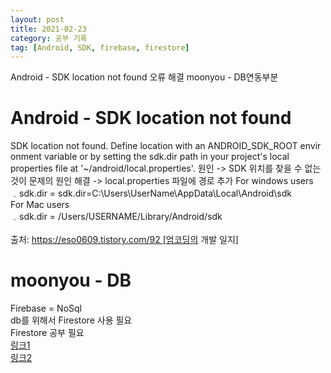 ```yaml
---
layout: post
title: 2021-02-23
category: 공부 기록
tag: [Android, SDK, firebase, firestore]
---
```


Android - SDK location not found 오류 해결
moonyou - DB연동부분

# Android - SDK location not found

SDK location not found. Define location with an ANDROID_SDK_ROOT environment variable or by setting the sdk.dir path in your project's local properties file at '~/android/local.properties'.<bt>
원인 -> SDK 위치를 찾을 수 없는 것이 문제의 원인<bt>
해결 -> local.properties 파일에 경로 추가<bt>
For windows users<br>
﹒sdk.dir = sdk.dir=C\:\\Users\\UserName\\AppData\\Local\\Android\\sdk<br>
For Mac users<br>
﹒sdk.dir = /Users/USERNAME/Library/Android/sdk<br>
<br>
출처: https://eso0609.tistory.com/92 [엄코딩의 개발 일지]

# moonyou - DB 

Firebase = NoSql<br>
db를 위해서 Firestore 사용 필요<br>
Firestore 공부 필요<br>
[링크1](https://wooastory.tistory.com/119)<br>
[링크2](https://youtube.com/playlist?list=PLG9ohJAOA2PAYBb6rM7pq9Tip9QS2x2_3)<br>

